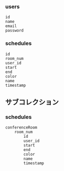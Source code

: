 ### users
	id
	name
	email
	password

### schedules
	id
	room_num
	user_id
	start
	end
	color
	name
	timestamp


## サブコレクション
### schedules
	conferenceRoom
		room_num
			id
			user_id
			start
			end
			color
			name
			timestamp


